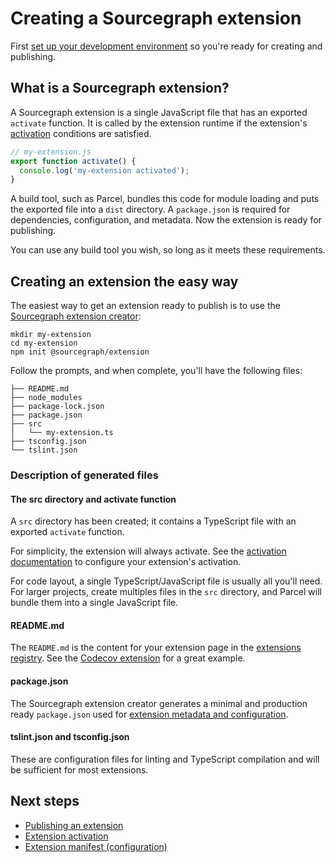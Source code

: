 # Creating a Sourcegraph extension

First [set up your development environment](development_environment.md) so you're ready for creating and publishing.

## What is a Sourcegraph extension?

A Sourcegraph extension is a single JavaScript file that has an exported `activate` function. It is called by the extension runtime if the extension's [activation](activation.md) conditions are satisfied.

```javascript
// my-extension.js
export function activate() {
  console.log('my-extension activated');
}
```

A build tool, such as Parcel, bundles this code for module loading and puts the exported file into a `dist` directory. A `package.json` is required for dependencies, configuration, and metadata. Now the extension is ready for publishing.

You can use any build tool you wish, so long as it meets these requirements.

## Creating an extension the easy way

The easiest way to get an extension ready to publish is to use the [Sourcegraph extension creator](https://github.com/sourcegraph/create-extension):

```shell
mkdir my-extension
cd my-extension
npm init @sourcegraph/extension
```

Follow the prompts, and when complete, you'll have the following files:

```shell
├── README.md
├── node_modules
├── package-lock.json
├── package.json
├── src
│   └── my-extension.ts
├── tsconfig.json
└── tslint.json
```

### Description of generated files

#### The src directory and activate function

A `src` directory has been created; it contains a TypeScript file with an exported `activate` function.

For simplicity, the extension will always activate. See the [activation documentation](activation.md) to configure your extension's activation.

For code layout, a single TypeScript/JavaScript file is usually all you'll need. For larger projects, create multiples files in the `src` directory, and Parcel will bundle them into a single JavaScript file.

#### README.md

The `README.md` is the content for your extension page in the [extensions registry](https://sourcegraph.com/extensions). See the [Codecov extension](https://sourcegraph.com/extensions/sourcegraph/codecov) for a great example.

#### package.json

The Sourcegraph extension creator generates a minimal and production ready `package.json` used for [extension metadata and configuration](manifest.md).

#### tslint.json and tsconfig.json

These are configuration files for linting and TypeScript compilation and will be sufficient for most extensions.

## Next steps

- [Publishing an extension](publishing.md)
- [Extension activation](activation.md)
- [Extension manifest (configuration)](manifest.md)